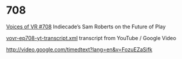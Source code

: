 # 708

[Voices of VR #708](http://voicesofvr.com/708-indiecades-sam-roberts-on-the-future-of-play-as-immersive-experiential/) Indiecade’s Sam Roberts on the Future of Play

[vovr-ep708-yt-transcript.xml](vovr-ep708-yt-transcript.xml) transcript from YouTube / Google Video

http://video.google.com/timedtext?lang=en&v=FozuEZaSifk
